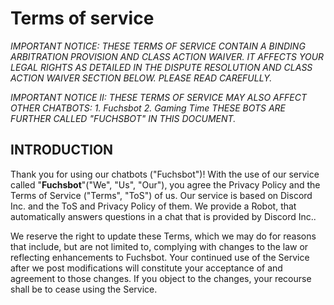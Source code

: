 # Terms of service
*IMPORTANT NOTICE: THESE TERMS OF SERVICE CONTAIN A BINDING ARBITRATION PROVISION AND CLASS ACTION WAIVER. IT AFFECTS YOUR LEGAL RIGHTS AS DETAILED IN THE DISPUTE RESOLUTION AND CLASS ACTION WAIVER SECTION BELOW. PLEASE READ CAREFULLY.*

*IMPORTANT NOTICE II: THESE TERMS OF SERVICE MAY ALSO AFFECT OTHER CHATBOTS:*
*1. Fuchsbot* *2. Gaming Time*
*THESE BOTS ARE FURTHER CALLED "FUCHSBOT" IN THIS DOCUMENT.*

## INTRODUCTION
Thank you for using our chatbots ("Fuchsbot")! With the use of our service called "**Fuchsbot**"("We", "Us", "Our"), you agree the Privacy Policy and the Terms of Service ("Terms", "ToS") of us. Our service is based on Discord Inc. and the ToS and Privacy Policy of them. We provide a Robot, that automatically answers questions in a chat that is provided by Discord Inc.. 

We reserve the right to update these Terms, which we may do for reasons that include, but are not limited to, complying with changes to the law or reflecting enhancements to Fuchsbot. Your continued use of the Service after we post modifications will constitute your acceptance of and agreement to those changes. If you object to the changes, your recourse shall be to cease using the Service.

